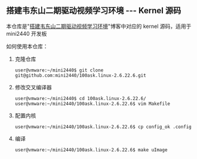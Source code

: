 ## 搭建韦东山二期驱动视频学习环境 --- Kernel 源码

本仓库是"[搭建韦东山二期驱动视频学习环境](http://www.maziot.com/2018/05/19/mini2440-build-100ask2drv-dev-env/)"博客中对应的 kernel 源码，适用于 mini2440 开发板

如何使用本仓库：

1. 克隆仓库

       user@vmware:~/mini2440$ git clone git@github.com:mini2440/100ask.linux-2.6.22.6.git

2. 修改交叉编译器

       user@vmware:~/mini2440$ cd 100ask.linux-2.6.22.6/
       user@vmware:~/mini2440/100ask.linux-2.6.22.6$ vim Makefile

3. 配置内核

       user@vmware:~/mini2440/100ask.linux-2.6.22.6$ cp config_ok .config

4. 编译

       user@vmware:~/mini2440/100ask.linux-2.6.22.6$ make uImage
